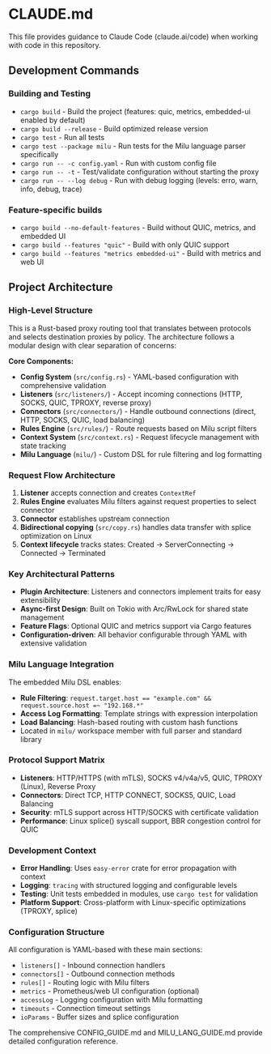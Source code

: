 # CLAUDE.md

This file provides guidance to Claude Code (claude.ai/code) when working with code in this repository.

## Development Commands

### Building and Testing
- `cargo build` - Build the project (features: quic, metrics, embedded-ui enabled by default)
- `cargo build --release` - Build optimized release version
- `cargo test` - Run all tests
- `cargo test --package milu` - Run tests for the Milu language parser specifically
- `cargo run -- -c config.yaml` - Run with custom config file
- `cargo run -- -t` - Test/validate configuration without starting the proxy
- `cargo run -- --log debug` - Run with debug logging (levels: erro, warn, info, debug, trace)

### Feature-specific builds
- `cargo build --no-default-features` - Build without QUIC, metrics, and embedded UI
- `cargo build --features "quic"` - Build with only QUIC support
- `cargo build --features "metrics embedded-ui"` - Build with metrics and web UI

## Project Architecture

### High-Level Structure
This is a Rust-based proxy routing tool that translates between protocols and selects destination proxies by policy. The architecture follows a modular design with clear separation of concerns:

**Core Components:**
- **Config System** (`src/config.rs`) - YAML-based configuration with comprehensive validation
- **Listeners** (`src/listeners/`) - Accept incoming connections (HTTP, SOCKS, QUIC, TPROXY, reverse proxy)
- **Connectors** (`src/connectors/`) - Handle outbound connections (direct, HTTP, SOCKS, QUIC, load balancing)
- **Rules Engine** (`src/rules/`) - Route requests based on Milu script filters
- **Context System** (`src/context.rs`) - Request lifecycle management with state tracking
- **Milu Language** (`milu/`) - Custom DSL for rule filtering and log formatting

### Request Flow Architecture
1. **Listener** accepts connection and creates `ContextRef` 
2. **Rules Engine** evaluates Milu filters against request properties to select connector
3. **Connector** establishes upstream connection
4. **Bidirectional copying** (`src/copy.rs`) handles data transfer with splice optimization on Linux
5. **Context lifecycle** tracks states: Created → ServerConnecting → Connected → Terminated

### Key Architectural Patterns
- **Plugin Architecture**: Listeners and connectors implement traits for easy extensibility
- **Async-first Design**: Built on Tokio with Arc/RwLock for shared state management
- **Feature Flags**: Optional QUIC and metrics support via Cargo features
- **Configuration-driven**: All behavior configurable through YAML with extensive validation

### Milu Language Integration
The embedded Milu DSL enables:
- **Rule Filtering**: `request.target.host == "example.com" && request.source.host =~ "192.168.*"`
- **Access Log Formatting**: Template strings with expression interpolation
- **Load Balancing**: Hash-based routing with custom hash functions
- Located in `milu/` workspace member with full parser and standard library

### Protocol Support Matrix
- **Listeners**: HTTP/HTTPS (with mTLS), SOCKS v4/v4a/v5, QUIC, TPROXY (Linux), Reverse Proxy
- **Connectors**: Direct TCP, HTTP CONNECT, SOCKS5, QUIC, Load Balancing
- **Security**: mTLS support across HTTP/SOCKS with certificate validation
- **Performance**: Linux splice() syscall support, BBR congestion control for QUIC

### Development Context
- **Error Handling**: Uses `easy-error` crate for error propagation with context
- **Logging**: `tracing` with structured logging and configurable levels
- **Testing**: Unit tests embedded in modules, use `cargo test` for validation
- **Platform Support**: Cross-platform with Linux-specific optimizations (TPROXY, splice)

### Configuration Structure
All configuration is YAML-based with these main sections:
- `listeners[]` - Inbound connection handlers
- `connectors[]` - Outbound connection methods  
- `rules[]` - Routing logic with Milu filters
- `metrics` - Prometheus/web UI configuration (optional)
- `accessLog` - Logging configuration with Milu formatting
- `timeouts` - Connection timeout settings
- `ioParams` - Buffer sizes and splice configuration

The comprehensive CONFIG_GUIDE.md and MILU_LANG_GUIDE.md provide detailed configuration reference.